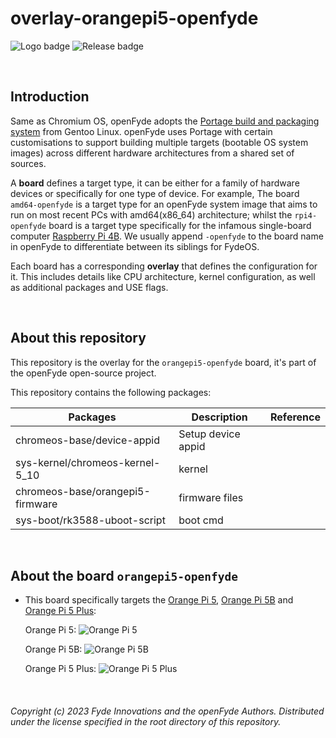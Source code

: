 # overlay-orangepi5-openfyde

![Logo badge](https://img.shields.io/endpoint?url=https%3A%2F%2Fopenfyde-badge-wivuxrq8xzvh.runkit.sh%2F) ![Release badge](https://img.shields.io/github/v/release/openFyde/overlay-orangepi5-openfyde?label=latest%20release%20image)


<br>

## Introduction
Same as Chromium OS, openFyde adopts the [Portage build and packaging system](https://wiki.gentoo.org/wiki/Portage) from Gentoo Linux. openFyde uses Portage with certain customisations to support building multiple targets (bootable OS system images) across different hardware architectures from a shared set of sources.

A **board** defines a target type, it can be either for a family of hardware devices or specifically for one type of device. For example, The board `amd64-openfyde` is a target type for an openFyde system image that aims to run on most recent PCs with amd64(x86_64) architecture; whilst the `rpi4-openfyde` board is a target type specifically for the infamous single-board computer [Raspberry Pi 4B](https://www.raspberrypi.com/products/raspberry-pi-4-model-b/). We usually append `-openfyde` to the board name in openFyde to differentiate between its siblings for FydeOS.

Each board has a corresponding **overlay** that defines the configuration for it. This includes details like CPU architecture, kernel configuration, as well as additional packages and USE flags.

<br>

## About this repository
This repository is the overlay for the `orangepi5-openfyde` board, it's part of the openFyde open-source project.

This repository contains the following packages:


| Packages                         | Description        | Reference |
|----------------------------------|--------------------|-----------|
| chromeos-base/device-appid       | Setup device appid |           |
| sys-kernel/chromeos-kernel-5_10  | kernel             |           |
| chromeos-base/orangepi5-firmware | firmware files     |           |
| sys-boot/rk3588-uboot-script     | boot cmd           |           |

<br>

## About the board `orangepi5-openfyde`
 - This board specifically targets the [Orange Pi 5](http://www.orangepi.org/html/hardWare/computerAndMicrocontrollers/details/Orange-Pi-5.html), [Orange Pi 5B](http://www.orangepi.org/html/hardWare/computerAndMicrocontrollers/details/Orange-Pi-5B.html) and [Orange Pi 5 Plus](http://www.orangepi.org/html/hardWare/computerAndMicrocontrollers/details/Orange-Pi-5-plus.html):
 
    Orange Pi 5:
    ![Orange Pi 5](http://www.orangepi.org/img/orange-pi-5-banner-img.png)
    
    Orange Pi 5B:
    ![Orange Pi 5B](http://www.orangepi.org/img/icon-5B-0.png)
    
    
    Orange Pi 5 Plus:
    ![Orange Pi 5 Plus](http://www.orangepi.org/img/pi5-plus/pi5-plus-9.png)

<br>

###### Copyright (c) 2023 Fyde Innovations and the openFyde Authors. Distributed under the license specified in the root directory of this repository.
